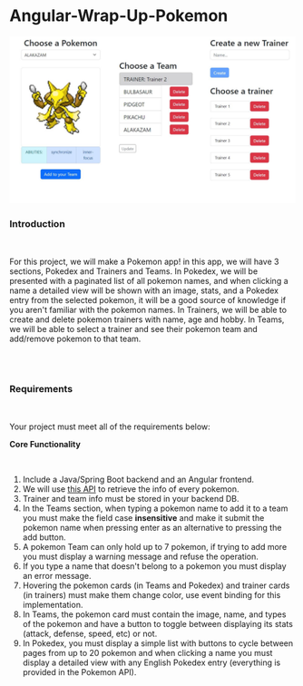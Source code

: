 # Angular-Wrap-Up-Pokemon

![Example](example.jpg "Example")

### Introduction

<br>

For this project, we will make a Pokemon app! in this app, we will have 3 sections, Pokedex and Trainers and Teams. In Pokedex, we will be presented with a paginated list of all pokemon names, and when clicking a name a detailed view will be shown with an image, stats, and a Pokedex entry from the selected pokemon, it will be a good source of knowledge if you aren't familiar with the pokemon names. In Trainers, we will be able to create and delete pokemon trainers with name, age and hobby. In Teams, we will be able to select a trainer and see their pokemon team and add/remove pokemon to that team.

<br><br>

### Requirements

<br>

Your project must meet all of the requirements below:

**Core Functionality**

<br>

1. Include a Java/Spring Boot backend and an Angular frontend.
2. We will use [this API](https://pokeapi.co) to retrieve the info of every pokemon.
3. Trainer and team info must be stored in your backend DB. 
4. In the Teams section, when typing a pokemon name to add it to a team you must make the field case **insensitive** and make it submit the pokemon name when pressing enter as an alternative to pressing the add button.
5. A pokemon Team can only hold up to 7 pokemon, if trying to add more you must display a warning message and refuse the operation.
6. If you type a name that doesn't belong to a pokemon you must display an error message.
7. Hovering the pokemon cards (in Teams and Pokedex) and trainer cards (in trainers) must make them change color, use event binding for this implementation.
8. In Teams, the pokemon card must contain the image, name, and types of the pokemon and have a button to toggle between displaying its stats (attack, defense, speed, etc) or not.
9. In Pokedex, you must display a simple list with buttons to cycle between pages from up to 20 pokemon and when clicking a name you must display a detailed view with any English Pokedex entry (everything is provided in the Pokemon API).

